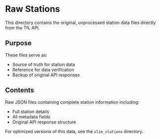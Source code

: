 # Raw Stations

This directory contains the original, unprocessed station data files directly from the TfL API.

## Purpose

These files serve as:
- Source of truth for station data
- Reference for data verification
- Backup of original API responses

## Contents

Raw JSON files containing complete station information including:
- Full station details
- All metadata fields
- Original API response structure

For optimized versions of this data, see the `slim_stations` directory. 